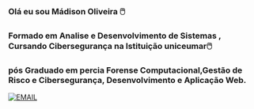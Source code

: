 ### Olá eu sou Mádison Oliveira 🖱️
### Formado em Analise e Desenvolvimento de Sistemas , Cursando Cibersegurança na Istituição uniceumar🖱️
 ### pós Graduado em percia Forense Computacional,Gestão de Risco e Cibersegurança, Desenvolvimento e Aplicação Web.
 [![EMAIL](https://img.shields.io/badge/Gmail-D14836?style=for-the-badge&logo=gmail&logoColor=white)](madison.ti.suporte@gmail.com)
